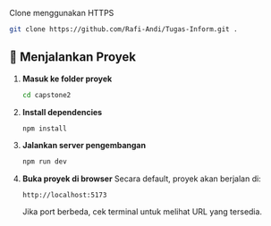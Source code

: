 Clone menggunakan HTTPS
```bash
git clone https://github.com/Rafi-Andi/Tugas-Inform.git .
```

## 🚀 Menjalankan Proyek

1. **Masuk ke folder proyek**
   ```bash
   cd capstone2
   ```

2. **Install dependencies**
   ```bash
   npm install
   ```

3. **Jalankan server pengembangan**
   ```bash
   npm run dev 
   ```

4. **Buka proyek di browser**
   Secara default, proyek akan berjalan di:
   ```
   http://localhost:5173
   ```
   Jika port berbeda, cek terminal untuk melihat URL yang tersedia.
